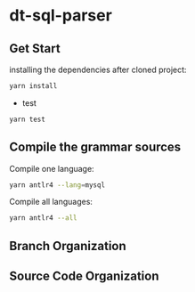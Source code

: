 # dt-sql-parser

## Get Start

installing the dependencies after cloned project:

```bash
yarn install
```

- test

```bash
yarn test
```

## Compile the grammar sources

Compile one language:

```bash
yarn antlr4 --lang=mysql 
```

Compile all languages:

```bash
yarn antlr4 --all
```

## Branch Organization

## Source Code Organization
